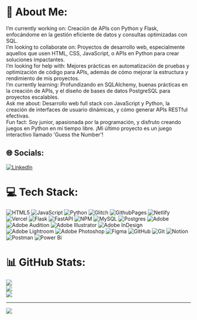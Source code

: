 # 💫 About Me:
I’m currently working on: Creación de APIs con Python y Flask, enfocándome en la gestión eficiente de datos y consultas optimizadas con SQL.<br>I’m looking to collaborate on: Proyectos de desarrollo web, especialmente aquellos que usen HTML, CSS, JavaScript, o APIs en Python para crear soluciones impactantes.<br>I’m looking for help with: Mejores prácticas en automatización de pruebas y optimización de código para APIs, además de cómo mejorar la estructura y rendimiento de mis proyectos.<br>I’m currently learning: Profundizando en SQLAlchemy, buenas prácticas en la creación de APIs, y el diseño de bases de datos PostgreSQL para proyectos escalables.<br>Ask me about: Desarrollo web full stack con JavaScript y Python, la creación de interfaces de usuario dinámicas, y cómo generar APIs RESTful efectivas.<br>Fun fact: Soy junior, apasionada por la programación, y disfruto creando juegos en Python en mi tiempo libre. ¡Mi último proyecto es un juego interactivo llamado 'Guess the Number'!


## 🌐 Socials:
[![LinkedIn](https://img.shields.io/badge/LinkedIn-%230077B5.svg?logo=linkedin&logoColor=white)](https://linkedin.com/in/www.linkedin.com/in/dorahuaire-programacion) 

# 💻 Tech Stack:
![HTML5](https://img.shields.io/badge/html5-%23E34F26.svg?style=for-the-badge&logo=html5&logoColor=white) ![JavaScript](https://img.shields.io/badge/javascript-%23323330.svg?style=for-the-badge&logo=javascript&logoColor=%23F7DF1E) ![Python](https://img.shields.io/badge/python-3670A0?style=for-the-badge&logo=python&logoColor=ffdd54) ![Glitch](https://img.shields.io/badge/glitch-%233333FF.svg?style=for-the-badge&logo=glitch&logoColor=white) ![GithubPages](https://img.shields.io/badge/github%20pages-121013?style=for-the-badge&logo=github&logoColor=white) ![Netlify](https://img.shields.io/badge/netlify-%23000000.svg?style=for-the-badge&logo=netlify&logoColor=#00C7B7) ![Vercel](https://img.shields.io/badge/vercel-%23000000.svg?style=for-the-badge&logo=vercel&logoColor=white) ![Flask](https://img.shields.io/badge/flask-%23000.svg?style=for-the-badge&logo=flask&logoColor=white) ![FastAPI](https://img.shields.io/badge/FastAPI-005571?style=for-the-badge&logo=fastapi) ![NPM](https://img.shields.io/badge/NPM-%23CB3837.svg?style=for-the-badge&logo=npm&logoColor=white) ![MySQL](https://img.shields.io/badge/mysql-4479A1.svg?style=for-the-badge&logo=mysql&logoColor=white) ![Postgres](https://img.shields.io/badge/postgres-%23316192.svg?style=for-the-badge&logo=postgresql&logoColor=white) ![Adobe](https://img.shields.io/badge/adobe-%23FF0000.svg?style=for-the-badge&logo=adobe&logoColor=white) ![Adobe Audition](https://img.shields.io/badge/Adobe%20Audition-9999FF.svg?style=for-the-badge&logo=Adobe%20Audition&logoColor=white) ![Adobe Illustrator](https://img.shields.io/badge/adobe%20illustrator-%23FF9A00.svg?style=for-the-badge&logo=adobe%20illustrator&logoColor=white) ![Adobe InDesign](https://img.shields.io/badge/Adobe%20InDesign-49021F?style=for-the-badge&logo=adobeindesign&logoColor=FF3366) ![Adobe Lightroom](https://img.shields.io/badge/Adobe%20Lightroom-31A8FF.svg?style=for-the-badge&logo=Adobe%20Lightroom&logoColor=white) ![Adobe Photoshop](https://img.shields.io/badge/adobe%20photoshop-%2331A8FF.svg?style=for-the-badge&logo=adobe%20photoshop&logoColor=white) ![Figma](https://img.shields.io/badge/figma-%23F24E1E.svg?style=for-the-badge&logo=figma&logoColor=white) ![GitHub](https://img.shields.io/badge/github-%23121011.svg?style=for-the-badge&logo=github&logoColor=white) ![Git](https://img.shields.io/badge/git-%23F05033.svg?style=for-the-badge&logo=git&logoColor=white) ![Notion](https://img.shields.io/badge/Notion-%23000000.svg?style=for-the-badge&logo=notion&logoColor=white) ![Postman](https://img.shields.io/badge/Postman-FF6C37?style=for-the-badge&logo=postman&logoColor=white) ![Power Bi](https://img.shields.io/badge/power_bi-F2C811?style=for-the-badge&logo=powerbi&logoColor=black)
# 📊 GitHub Stats:
![](https://github-readme-stats.vercel.app/api?username=DoraHuaire&theme=dark&hide_border=false&include_all_commits=true&count_private=false)<br/>
![](https://github-readme-streak-stats.herokuapp.com/?user=DoraHuaire&theme=dark&hide_border=false)<br/>
![](https://github-readme-stats.vercel.app/api/top-langs/?username=DoraHuaire&theme=dark&hide_border=false&include_all_commits=true&count_private=false&layout=compact)

---
[![](https://visitcount.itsvg.in/api?id=DoraHuaire&icon=0&color=0)](https://visitcount.itsvg.in)

<!-- Proudly created with GPRM ( https://gprm.itsvg.in ) -->
